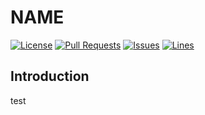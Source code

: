 # NAME
[![License](https://img.shields.io/badge/license-GPLv3-blue?style=flat-square)](https://www.gnu.org/licenses/gpl-3.0.html) [![Pull Requests](https://img.shields.io/github/issues-pr-closed/katorlys/NAME?style=flat-square)](https://github.com/katorlys/NAME/pulls) [![Issues](https://img.shields.io/github/issues-closed/katorlys/NAME?style=flat-square)](https://github.com/katorlys/NAME/issues) [![Lines](https://img.shields.io/tokei/lines/github/katorlys/NAME?style=flat-square)](https://github.com/katorlys/NAME)

## Introduction
test
